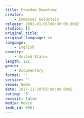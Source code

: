 ```yaml
---
title: Freedom Downtime
creator:
    - Emmanuel Goldstein
release: 2001-01-01T00:00:00.000Z
studios: []
original_title: ''
original_language: en
language:
    - English
country:
    - United States
length: 121
genre:
    - Documentary
format: ''
service: ''
venue: Home
date: 2017-11-30T05:00:00.000Z
rating: '3'
revisit: false
media: Movie
tmdb_id: 9901
---
```



